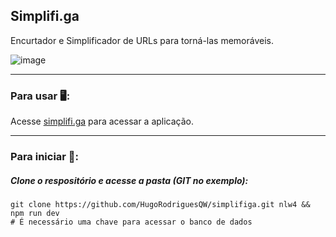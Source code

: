 ## Simplifi.ga

Encurtador e Simplificador de URLs para torná-las memoráveis.

![image](https://user-images.githubusercontent.com/71078903/136133658-3df408ea-e406-4107-9ea4-e875114d3720.png)

---

 ### Para usar 🖥️:
 Acesse [simplifi.ga](https://simplifi.ga/) para acessar a aplicação.

---
### Para iniciar 🚀:
 ##### Clone o respositório e acesse a pasta (GIT no exemplo):
 ```shell 
 git clone https://github.com/HugoRodriguesQW/simplifiga.git nlw4 && npm run dev
 # É necessário uma chave para acessar o banco de dados

 ```
